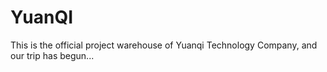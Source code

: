# YuanQI
This is the official project warehouse of Yuanqi Technology Company, and our trip has begun...

